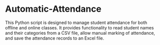 # Automatic-Attendance
This Python script is designed to manage student attendance for both offline and online classes. It provides functionality to read student names and their categories from a CSV file, allow manual marking of attendance, and save the attendance records to an Excel file.
